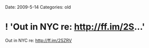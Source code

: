 Date: 2009-5-14
Categories: old

# ! 'Out in NYC re: http://ff.im/2S...'

Out in NYC re: <a href="http://ff.im/2SZRV" rel="nofollow">http://ff.im/2SZRV</a>
